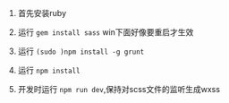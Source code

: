 1. 首先安装ruby
2. 运行 ```gem install sass```  win下面好像要重启才生效
3. 运行 ```(sudo )npm install -g grunt```
4. 运行 ```npm install```

5. 开发时运行 ```npm run dev```,保持对scss文件的监听生成wxss